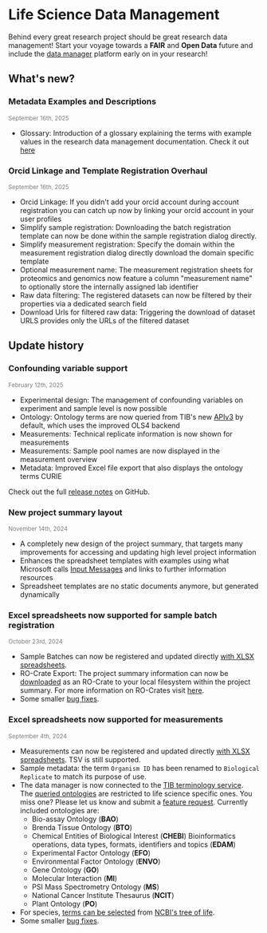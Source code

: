 # Life Science Data Management

Behind every great research project should be great research data management!
Start your voyage towards a __FAIR__ and __Open Data__ future and include
the [data manager](https://rdm.qbic.uni-tuebingen.de/login) platform early on in your research!

## What's new?

### Metadata Examples and Descriptions

<div style="font-size: smaller; color: rgba(122,122,122,1)">September 16th, 2025 </div>

- Glossary: Introduction of a glossary explaining the terms with example values in the research data
  management documentation. Check it out [here](metadata/concepts.md)

### Orcid Linkage and Template Registration Overhaul

<div style="font-size: smaller; color: rgba(122,122,122,1)">September 16th, 2025 </div>

- Orcid Linkage: If you didn't add your orcid account during account registration you can
  catch up now by linking your orcid account in your user profiles
- Simplify sample registration: Downloading the batch registration template can now be done within
  the sample registration dialog
  directly.
- Simplify measurement registration: Specify the domain within the measurement registration dialog
  directly download the domain
  specific template
- Optional measurement name: The measurement registration sheets for proteomics and genomics now
  feature a column "measurement
  name" to optionally store the internally assigned lab identifier
- Raw data filtering: The registered datasets can now be filtered by their properties via a
  dedicated search field
- Download Urls for filtered raw data: Triggering the download of dataset URLS provides only the
  URLs of
  the filtered dataset

## Update history

### Confounding variable support

<div style="font-size: smaller; color: rgba(122,122,122,1)">February 12th, 2025 </div>

- Experimental design: The management of confounding variables on experiment and sample level is now
  possible
- Ontology: Ontology terms are now queried from TIB's new [APIv3](https://terminology.tib.eu/ts/api)
  by default, which uses the improved OLS4 backend
- Measurements: Technical replicate information is now shown for measurements
- Measurements: Sample pool names are now displayed in the measurement overview
- Metadata: Improved Excel file export that also displays the ontology terms CURIE

Check out the
full [release notes](https://github.com/qbicsoftware/data-manager-app/releases/tag/1.8.0) on GitHub.

### New project summary layout

<div style="font-size: smaller; color: rgba(122,122,122,1)">November 14th, 2024 </div>

- A completely new design of the project summary, that targets many improvements for accessing and
  updating high level project information
- Enhances the spreadsheet templates with examples using what Microsoft
  calls [Input Messages](https://support.microsoft.com/en-us/office/more-on-data-validation-f38dee73-9900-4ca6-9301-8a5f6e1f0c4c)
  and links to further information resources
- Spreadsheet templates are no static documents anymore, but generated dynamically

### Excel spreadsheets now supported for sample batch registration

<div style="font-size: smaller; color: rgba(122,122,122,1)">October 23rd, 2024 </div>

- Sample Batches can now be registered and updated
  directly [with XLSX spreadsheets](batch/sample-batch.md).
- RO-Crate Export: The project summary information can now
  be [downloaded](project/project_edit.md#download-project-metadata) as an
  RO-Crate to your local filesystem within the project summary.
  For more information on RO-Crates visit [here](https://www.researchobject.org/ro-crate/).
- Some smaller [bug fixes](https://github.com/qbicsoftware/data-manager-app/releases/tag/1.5.0).

### Excel spreadsheets now supported for measurements

<div style="font-size: smaller; color: rgba(122,122,122,1)">September 4th, 2024 </div>

- Measurements can now be registered and updated
  directly [with XLSX spreadsheets](measurement/measurement_introduction.md). TSV is still
  supported.
- Sample metadata: the term `Organism ID` has been renamed to `Biological Replicate` to match its
  purpose of use.
- The data manager is now connected to the [TIB terminology service](https://terminology.tib.eu).  
  The [queried ontologies](ontology_search/ontology_search_introduction.md) are restricted to life
  science specific ones. You miss one? Please let us
  know and submit
  a [feature request](https://github.com/qbicsoftware/data-manager-app/issues/new/choose). Currently
  included ontologies are:
    - Bio-assay Ontology (__BAO__)
    - Brenda Tissue Ontology (__BTO__)
    - Chemical Entities of Biological Interest (__CHEBI__)
      Bioinformatics operations, data types, formats, identifiers and topics (__EDAM__)
    - Experimental Factor Ontology (__EFO__)
    - Environmental Factor Ontology (__ENVO__)
    - Gene Ontology (__GO__)
    - Molecular Interaction (__MI__)
    - PSI Mass Spectrometry Ontology (__MS__)
    - National Cancer Institute Thesaurus (__NCIT__)
    - Plant Ontology (__PO__)
- For
  species, [terms can be selected](ontology_search/ontology_search_introduction.md)
  from [NCBI's tree of life](https://doi.org/10.1371/journal.pgen.1005912).
- Some smaller [bug fixes](https://github.com/qbicsoftware/data-manager-app/releases/tag/1.4.0).
